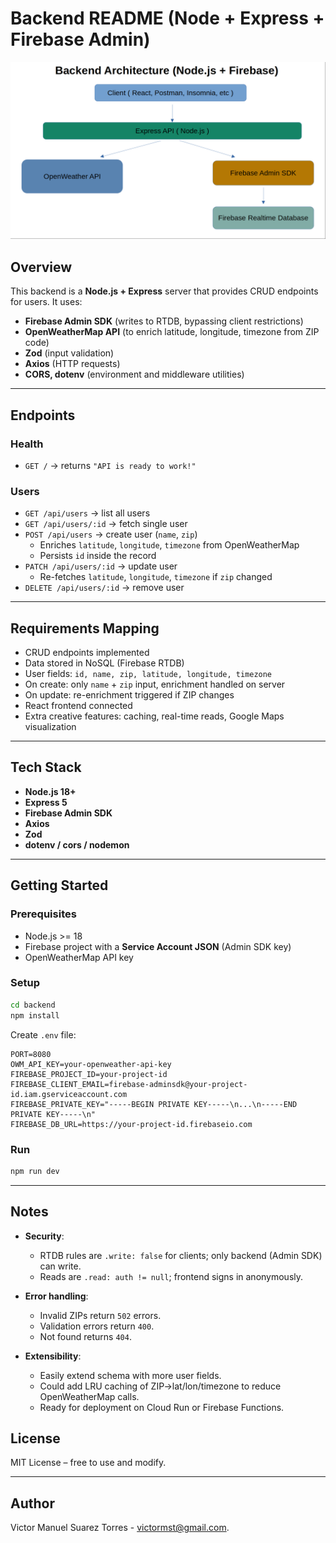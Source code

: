 # Backend README (Node + Express + Firebase Admin)
![Architecture Diagram](architecture_diagram.png)

## Overview
This backend is a **Node.js + Express** server that provides CRUD endpoints for users. It uses:
- **Firebase Admin SDK** (writes to RTDB, bypassing client restrictions)
- **OpenWeatherMap API** (to enrich latitude, longitude, timezone from ZIP code)
- **Zod** (input validation)
- **Axios** (HTTP requests)
- **CORS, dotenv** (environment and middleware utilities)

---

## Endpoints

### Health
- `GET /` -> returns `"API is ready to work!"`

### Users
- `GET /api/users` -> list all users  
- `GET /api/users/:id` -> fetch single user  
- `POST /api/users` -> create user (`name`, `zip`)  
  - Enriches `latitude`, `longitude`, `timezone` from OpenWeatherMap  
  - Persists `id` inside the record  
- `PATCH /api/users/:id` -> update user  
  - Re-fetches `latitude`, `longitude`, `timezone` if `zip` changed  
- `DELETE /api/users/:id` -> remove user

---

## Requirements Mapping
+ CRUD endpoints implemented  
+ Data stored in NoSQL (Firebase RTDB)  
+ User fields: `id, name, zip, latitude, longitude, timezone`  
+ On create: only `name` + `zip` input, enrichment handled on server  
+ On update: re-enrichment triggered if ZIP changes  
+ React frontend connected  
+ Extra creative features: caching, real-time reads, Google Maps visualization

---

## Tech Stack
- **Node.js 18+**
- **Express 5**
- **Firebase Admin SDK**
- **Axios**
- **Zod**
- **dotenv / cors / nodemon**

---

## Getting Started

### Prerequisites
- Node.js >= 18
- Firebase project with a **Service Account JSON** (Admin SDK key)
- OpenWeatherMap API key

### Setup
```bash
cd backend
npm install
```

Create `.env` file:
```env
PORT=8080
OWM_API_KEY=your-openweather-api-key
FIREBASE_PROJECT_ID=your-project-id
FIREBASE_CLIENT_EMAIL=firebase-adminsdk@your-project-id.iam.gserviceaccount.com
FIREBASE_PRIVATE_KEY="-----BEGIN PRIVATE KEY-----\n...\n-----END PRIVATE KEY-----\n"
FIREBASE_DB_URL=https://your-project-id.firebaseio.com
```

### Run
```bash
npm run dev
```

---

## Notes
- **Security**:  
  - RTDB rules are `.write: false` for clients; only backend (Admin SDK) can write.  
  - Reads are `.read: auth != null`; frontend signs in anonymously.

- **Error handling**:  
  - Invalid ZIPs return `502` errors.  
  - Validation errors return `400`.  
  - Not found returns `404`.

- **Extensibility**:  
  - Easily extend schema with more user fields.  
  - Could add LRU caching of ZIP→lat/lon/timezone to reduce OpenWeatherMap calls.  
  - Ready for deployment on Cloud Run or Firebase Functions.



## **License**
MIT License – free to use and modify.

---

## **Author**
Victor Manuel Suarez Torres - victormst@gmail.com.
